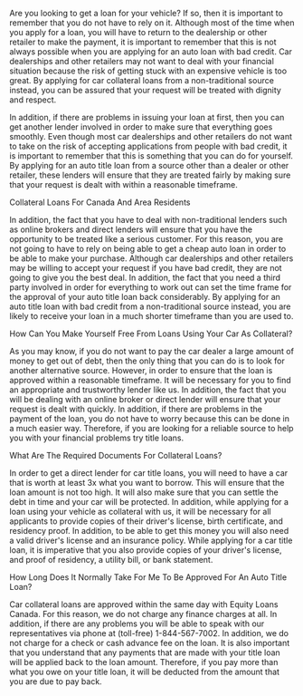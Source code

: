 Are you looking to get a loan for your vehicle? If so, then it is important to remember that you do not have to rely on it. Although most of the time when you apply for a loan, you will have to return to the dealership or other retailer to make the payment, it is important to remember that this is not always possible when you are applying for an auto loan with bad credit. Car dealerships and other retailers may not want to deal with your financial situation because the risk of getting stuck with an expensive vehicle is too great. By applying for car collateral loans from a non-traditional source instead, you can be assured that your request will be treated with dignity and respect. 

In addition, if there are problems in issuing your loan at first, then you can get another lender involved in order to make sure that everything goes smoothly. Even though most car dealerships and other retailers do not want to take on the risk of accepting applications from people with bad credit, it is important to remember that this is something that you can do for yourself. By applying for an auto title loan from a source other than a dealer or other retailer, these lenders will ensure that they are treated fairly by making sure that your request is dealt with within a reasonable timeframe. 

Collateral Loans For Canada And Area Residents

In addition, the fact that you have to deal with non-traditional lenders such as online brokers and direct lenders will ensure that you have the opportunity to be treated like a serious customer. For this reason, you are not going to have to rely on being able to get a cheap auto loan in order to be able to make your purchase. Although car dealerships and other retailers may be willing to accept your request if you have bad credit, they are not going to give you the best deal. In addition, the fact that you need a third party involved in order for everything to work out can set the time frame for the approval of your auto title loan back considerably. By applying for an auto title loan with bad credit from a non-traditional source instead, you are likely to receive your loan in a much shorter timeframe than you are used to.

How Can You Make Yourself Free From Loans Using Your Car As Collateral? 

As you may know, if you do not want to pay the car dealer a large amount of money to get out of debt, then the only thing that you can do is to look for another alternative source. However, in order to ensure that the loan is approved within a reasonable timeframe. It will be necessary for you to find an appropriate and trustworthy lender like us. In addition, the fact that you will be dealing with an online broker or direct lender will ensure that your request is dealt with quickly. In addition, if there are problems in the payment of the loan, you do not have to worry because this can be done in a much easier way. Therefore, if you are looking for a reliable source to help you with your financial problems try title loans.

What Are The Required Documents For Collateral Loans?

In order to get a direct lender for car title loans, you will need to have a car that is worth at least 3x what you want to borrow. This will ensure that the loan amount is not too high. It will also make sure that you can settle the debt in time and your car will be protected. In addition, while applying for a loan using your vehicle as collateral with us, it will be necessary for all applicants to provide copies of their driver's license, birth certificate, and residency proof. In addition, to be able to get this money you will also need a valid driver's license and an insurance policy. While applying for a car title loan, it is imperative that you also provide copies of your driver's license, and proof of residency, a utility bill, or bank statement.

How Long Does It Normally Take For Me To Be Approved For An Auto Title Loan?

Car collateral loans are approved within the same day with Equity Loans Canada. For this reason, we do not charge any finance charges at all. In addition, if there are any problems you will be able to speak with our representatives via phone at (toll-free) 1-844-567-7002. In addition, we do not charge for a check or cash advance fee on the loan. It is also important that you understand that any payments that are made with your title loan will be applied back to the loan amount. Therefore, if you pay more than what you owe on your title loan, it will be deducted from the amount that you are due to pay back.
